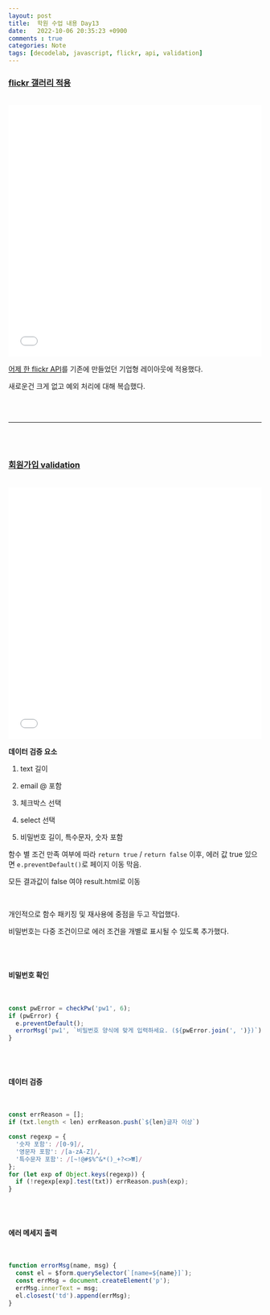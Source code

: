 ```yaml
---
layout: post
title:  학원 수업 내용 Day13
date:   2022-10-06 20:35:23 +0900
comments : true
categories: Note
tags: [decodelab, javascript, flickr, api, validation]
---
```



### [flickr 갤러리 적용](/decodelab/221006/layout_practice/gallery.html)

<br>

<iframe src='/decodelab/221006/layout_practice/gallery.html' frameborder='0' width='100%' height='500px'></iframe>

<br>

[어제 한 flickr API](/note/2022/10/05/decodelab-study-day12.html)를 기존에 만들었던 기업형 레이아웃에 적용했다.

새로운건 크게 없고 예외 처리에 대해 복습했다.

<br><br>
<hr>
<br><br>

### [회원가입 validation](/decodelab/221006/form/)

<br>

<iframe src='/decodelab/221006/form/' frameborder='0' width='100%' height='500px'></iframe>

<br>

**데이터 검증 요소**

1. text 길이

2. email @ 포함

3. 체크박스 선택

4. select 선택

5. 비밀번호 길이, 특수문자, 숫자 포함

함수 별 조건 만족 여부에 따라 `return true` / `return false` 이후, 에러 값 true 있으면 `e.preventDefault()`로 페이지 이동 막음.

모든 결과값이 false 여야 result.html로 이동

<br>

개인적으로 함수 패키징 및 재사용에 중점을 두고 작업했다.

비밀번호는 다중 조건이므로 에러 조건을 개별로 표시될 수 있도록 추가했다.

<br><br>

#### 비밀번호 확인

<br>

```javascript
const pwError = checkPw('pw1', 6);
if (pwError) {
  e.preventDefault();
  errorMsg('pw1', `비밀번호 양식에 맞게 입력하세요. (${pwError.join(', ')})`);
}
```

<br><br>

#### 데이터 검증

<br>

```javascript
const errReason = [];
if (txt.length < len) errReason.push(`${len}글자 이상`)

const regexp = {
  '숫자 포함': /[0-9]/,
  '영문자 포함': /[a-zA-Z]/,
  '특수문자 포함': /[~!@#$%^&*()_+?<>₩]/
};
for (let exp of Object.keys(regexp)) {
  if (!regexp[exp].test(txt)) errReason.push(exp);
}
```

<br><br>

#### 에러 메세지 출력

<br>

```javascript
function errorMsg(name, msg) {
  const el = $form.querySelector(`[name=${name}]`);
  const errMsg = document.createElement('p');
  errMsg.innerText = msg;
  el.closest('td').append(errMsg);
}
```

<br> 

